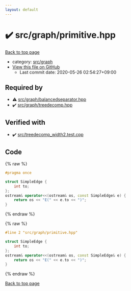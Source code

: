 ```yaml
---
layout: default
---
```


<!-- mathjax config similar to math.stackexchange -->
<script type="text/javascript" async
  src="https://cdnjs.cloudflare.com/ajax/libs/mathjax/2.7.5/MathJax.js?config=TeX-MML-AM_CHTML">
</script>
<script type="text/x-mathjax-config">
  MathJax.Hub.Config({
    TeX: { equationNumbers: { autoNumber: "AMS" }},
    tex2jax: {
      inlineMath: [ ['$','$'] ],
      processEscapes: true
    },
    "HTML-CSS": { matchFontHeight: false },
    displayAlign: "left",
    displayIndent: "2em"
  });
</script>

<script type="text/javascript" src="https://cdnjs.cloudflare.com/ajax/libs/jquery/3.4.1/jquery.min.js"></script>
<script src="https://cdn.jsdelivr.net/npm/jquery-balloon-js@1.1.2/jquery.balloon.min.js" integrity="sha256-ZEYs9VrgAeNuPvs15E39OsyOJaIkXEEt10fzxJ20+2I=" crossorigin="anonymous"></script>
<script type="text/javascript" src="../../../assets/js/copy-button.js"></script>
<link rel="stylesheet" href="../../../assets/css/copy-button.css" />


# :heavy_check_mark: src/graph/primitive.hpp

<a href="../../../index.html">Back to top page</a>

* category: <a href="../../../index.html#5442c8f317d712204bf06ed26672e17c">src/graph</a>
* <a href="{{ site.github.repository_url }}/blob/master/src/graph/primitive.hpp">View this file on GitHub</a>
    - Last commit date: 2020-05-26 02:54:27+09:00




## Required by

* :warning: <a href="balancedseparator.hpp.html">src/graph/balancedseparator.hpp</a>
* :heavy_check_mark: <a href="treedecomp.hpp.html">src/graph/treedecomp.hpp</a>


## Verified with

* :heavy_check_mark: <a href="../../../verify/src/treedecomp_width2.test.cpp.html">src/treedecomp_width2.test.cpp</a>


## Code

<a id="unbundled"></a>
{% raw %}
```cpp
#pragma once

struct SimpleEdge {
    int to;
};
ostream& operator<<(ostream& os, const SimpleEdge& e) {
    return os << "E(" << e.to << ")";
}

```
{% endraw %}

<a id="bundled"></a>
{% raw %}
```cpp
#line 2 "src/graph/primitive.hpp"

struct SimpleEdge {
    int to;
};
ostream& operator<<(ostream& os, const SimpleEdge& e) {
    return os << "E(" << e.to << ")";
}

```
{% endraw %}

<a href="../../../index.html">Back to top page</a>

